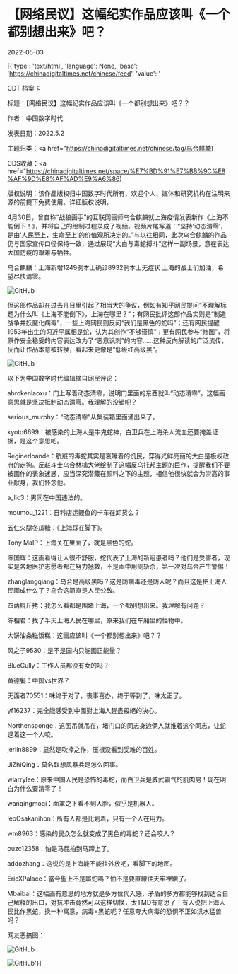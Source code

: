 # 【网络民议】这幅纪实作品应该叫《一个都别想出来》吧？

2022-05-03

[{'type': 'text/html', 'language': None, 'base': 'https://chinadigitaltimes.net/chinese/feed', 'value': '

CDT 档案卡

标题：【网络民议】这幅纪实作品应该叫《一个都别想出来》吧？？

作者：中国数字时代

发表日期：2022.5.2

主题归类：<a href="https://chinadigitaltimes.net/chinese/tag/乌合麒麟)

CDS收藏：<a href="https://chinadigitaltimes.net/space/%E7%BD%91%E7%BB%9C%E8%AF%9D%E8%AF%AD%E9%A6%86)

版权说明：该作品版权归中国数字时代所有，欢迎个人、媒体和研究机构在注明来源的前提下免费使用。详细版权说明。





4月30日，曾自称“战狼画手”的互联网画师乌合麒麟就上海疫情发表新作《上海不能倒下！》，并将自己的绘制过程录成了视频。视频片尾写道：“坚持‘动态清零’，是由‘人民至上，生命至上’的价值观所决定的。”与以往相同，此次乌合麒麟的作品仍与国家宣传口径保持一致，通过展现“大白与毒蛇搏斗”这样一副场景，意在表达大国防疫的艰难与牺牲。



乌合麒麟：上海新增1249例本土确诊8932例本土无症状  上海的战士们加油，希望尽快清零。

![GitHub](https://chinadigitaltimes.net/chinese/files/2022/05/image-1651574978396.png)



但这部作品却在过去几日里引起了相当大的争议，例如有知乎网民提问“不理解标题为什么叫《上海不能倒下》，上海在哪里？”；有网民批评这部作品实则是“制造战争并妖魔化病毒”，一些上海网民则反问“我们是黑色的蛇吗”；还有网民提醒1953年出生的习近平属相是蛇，认为其创作“不够谨慎”；更有网民参与“修图”，将原作安全稳妥的内容表达改为了“恶意讽刺”的内容&#8230;&#8230;这种反向解读的广泛流传，反而让作品本意被转换，看起来更像是“低级红高级黑”。

![GitHub](https://chinadigitaltimes.net/chinese/files/2022/05/image-1651575138274.png)

以下为中国数字时代编辑摘自网民评论：



abrokenlaoxu：门上写着动态清零，说明门里面的东西就叫“动态清零”。这幅画意思就是坚决抵制动态清零。我理解的没错吧？

serious_murphy：“动态清零”从集装箱里面涌出来了。

kyoto6699：被感染的上海人是牛鬼蛇神，白卫兵在上海杀人流血还要掩盖证据，是这个意思吧。

Reginerloande：肮脏的毒蛇其实是哀嚎着的饥民，穿得光鲜亮丽的大白是极权政府的走狗。反赵斗士乌合林檎大佬绘制了这幅反乌托邦主题的巨作，提醒我们不要被画作的表象迷惑，应当深究潜藏在颜料之下的主题，相信他很快就会为崇高的事业献身，我们怀念他。

a_lic3：男同在中国违法的。

moumou_1221：日料店运鳗鱼的卡车在卸货么？

五仁火腿冬瓜糖：《上海踩在脚下》。

Tony MaIP：上海关在里面了，就是黑色的蛇。

陈国辉：这画看得让人很不舒服，蛇代表了上海的新冠患者吗？他们是受害者，现实是各地医护志愿者都在努力拯救，不是画中用剑斩杀，第一次对乌合产生警惕！

zhanglangqiang：乌合是高级黑吗？这是防病毒还是防人呢？而且这是把上海人民画成什么了？乌合这简直是人民公敌。

四两锟斤拷：我怎么看都是围堵上海，一个都别想出来。我理解有问题？

陈相君：找了半天上海人民在哪里，原来我们在车厢里的怪物中。

大饼油条糍饭糕：这画应该叫《一个都别想出来》吧？？

风之子9530：是不是国内只能画正能量？

BlueGully：工作人员都没有女的吗？

黄德髪：中国vs世界？

无面者70551：味终于对了，丧事喜办，终于等到了，味太正了。

yf16237：完全能感受到中國對上海人趕盡殺絕的決心。

Northensponge：这图吊就吊在，堵门口的同志身边俩人就推着这个同志，让蛇逮着这一个人咬。

jerlin8899：显然是吹捧之作，压根没看到受难的百姓。

JiZhiQing：莫名联想风暴兵是怎么回事。

wlarrylee：原来中国人民是恐怖的毒蛇，而白卫兵是威武霸气的肌肉男！现在明白为什么要清零了！

wanqingmoqi：面罩之下看不到人脸，似乎是机器人。

leoOsakanihon：所有人都是比划着，只有一个人在用力。

wm8963：感染的民众怎么就变成了黑色的毒蛇？还会咬人？

ouzc12358：怕是马屁拍到马蹄上了。

addozhang：这说的是上海能不能往外放吧，看脚下的地图。

EricXPalace：當今聖上不是屬蛇嗎？怕不是要直線往天牢裡鑽了。

Mbaibai：这幅画有意思的地方就是多方位代入感，矛盾的多方都能够找到适合自己解释的出口，对抗冲击竟然可以这样切换，太TMD有意思了！有人说把上海人民比作黑蛇，换一种寓意，病毒=黑蛇呢？任意夸大病毒的恐惧不正如洪水猛兽吗？



网友恶搞图：

![GitHub](https://chinadigitaltimes.net/chinese/files/2022/05/image-1651575543099.png)

![GitHub](https://chinadigitaltimes.net/chinese/files/2022/05/image-1651575553081.png)'}]